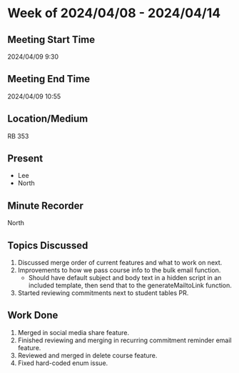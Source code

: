 # Week of 2024/04/08 - 2024/04/14

## Meeting Start Time
2024/04/09 9:30

## Meeting End Time
2024/04/09 10:55

## Location/Medium
RB 353

## Present
- Lee
- North

## Minute Recorder
North

## Topics Discussed
1. Discussed merge order of current features and what to work on next.
2. Improvements to how we pass course info to the bulk email function.
    - Should have default subject and body text in a hidden script in an included template, then send that to the generateMailtoLink function.
3. Started reviewing commitments next to student tables PR.
  
## Work Done
1. Merged in social media share feature.
2. Finished reviewing and merging in recurring commitment reminder email feature.
3. Reviewed and merged in delete course feature.
4. Fixed hard-coded enum issue.
